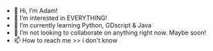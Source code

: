- 👋 Hi, I’m Adam!
- 👀 I’m interested in EVERYTHING!
- 🌱 I’m currently learning Python, GDscript & Java
- 💞️ I’m not looking to collaborate on anything right now. Maybe soon!
- 📫 How to reach me >> i don't know

<!---
FloppaDev4000/FloppaDev4000 is a ✨ special ✨ repository because its `README.md` (this file) appears on your GitHub profile.
You can click the Preview link to take a look at your changes.
--->
